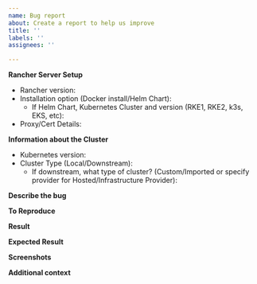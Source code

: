 ```yaml
---
name: Bug report
about: Create a report to help us improve
title: ''
labels: ''
assignees: ''

---
```


**Rancher Server Setup**
- Rancher version:
- Installation option (Docker install/Helm Chart):
   - If Helm Chart, Kubernetes Cluster and version (RKE1, RKE2, k3s, EKS, etc):
- Proxy/Cert Details:

**Information about the Cluster**
- Kubernetes version:
- Cluster Type (Local/Downstream):
   - If downstream, what type of cluster? (Custom/Imported or specify provider for Hosted/Infrastructure Provider):
<!--
* Custom = Running a docker command on a node
* Imported = Running kubectl apply onto an existing k8s cluster 
* Hosted = EKS, GKE, AKS, etc
 * Infrastructure Provider = Rancher provisioning the nodes using different node drivers (e.g. AWS, Digital Ocean, etc)
-->

**Describe the bug**
<!--A clear and concise description of what the bug is.-->

**To Reproduce**
<!--Steps to reproduce the behavior--> 

**Result**

**Expected Result**
<!--A clear and concise description of what you expected to happen.-->

**Screenshots**
<!-- If applicable, add screenshots to help explain your problem.-->

**Additional context**
<!--Add any other context about the problem here.-->
